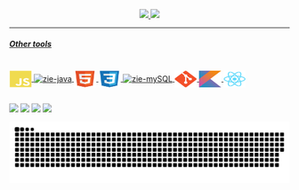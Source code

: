 

<!-- <h1 align="center">  👋 </h1>


**Rayssawoods/rayssawoods** is a ✨ _special_ ✨ repository because its `README.md` (this file) appears on your GitHub profile.


<h3 align="center"> Hi, I'm Raissa. I'm an OutSystems 🚀 Developer from Brazil.:earth_americas: </h3> 

--- -->

<!-- ![Quem Sou eu?](https://github.com/Rayssawoods/rayssawoods/blob/master/GitHub%20Profile.png)-->

<div align="center">
  <a href="https://github.com/Rayssawoods">
  <img height="150em" src="https://github-readme-stats.vercel.app/api?username=rayssawoods&show_icons=true&theme=radical&include_all_commits=true&count_private=true"/>
  <img height="150em" src="https://github-readme-stats.vercel.app/api/top-langs/?username=rayssawoods&layout=compact&langs_count=7&theme=radical"/>
</div> 
 
---
##### Other tools #####
 <div style="display: inline_block"><br>
  <img align="center" alt="zie-script" height="30" width="40" src="https://raw.githubusercontent.com/devicons/devicon/master/icons/javascript/javascript-plain.svg">
  <img align="center" alt="zie-java" height="40" width="40" src="https://cdn.jsdelivr.net/gh/devicons/devicon/icons/java/java-original.svg">
  <img align="center" alt="zie-HTML" height="30" width="40" src="https://raw.githubusercontent.com/devicons/devicon/master/icons/html5/html5-original.svg">
  <img align="center" alt="zie-CSS" height="30" width="40" src="https://raw.githubusercontent.com/devicons/devicon/master/icons/css3/css3-original.svg">
  <img align="center" alt="zie-mySQL" height="30" width="40" src="https://cdn.jsdelivr.net/gh/devicons/devicon/icons/mysql/mysql-original.svg">
  <img align="center" alt="zie-mySQL" height="30" width="40"  src="https://raw.githubusercontent.com/devicons/devicon/master/icons/git/git-original.svg">
  <img align="center" alt="zie-mySQL" height="30" width="40"  src="https://raw.githubusercontent.com/devicons/devicon/master/icons/kotlin/kotlin-original.svg">
  <img align="center" alt="zie-mySQL" height="30" width="40"  src="https://raw.githubusercontent.com/devicons/devicon/master/icons/react/react-original.svg">

</div>
  
  ##

<div> 
  <a href="https://instagram.com/raissa.dom" target="_blank"><img src="https://img.shields.io/badge/-Instagram-%23E4405F?style=for-the-badge&logo=instagram&logoColor=white" target="_blank"></a>
  <a href = "raissa.domingos@outlook.com"><img src="https://img.shields.io/badge/-Gmail-%23333?style=for-the-badge&logo=gmail&logoColor=white" target="_blank"></a>
  <a href ="https://open.spotify.com/user/rayssawoods?si=e4a0da350b4c4b8d"><img src="https://img.shields.io/badge/Spotify-1ED760?&style=for-the-badge&logo=spotify&logoColor=white" target="_blank"></a>
      <a href="https://www.linkedin.com/in/raissa-arantes-a49264118/" target="_blank"><img src="https://img.shields.io/badge/-LinkedIn-%230077B5?style=for-the-badge&logo=linkedin&logoColor=white" target="_blank"> </a> 
 
 ![Snake animation](https://github.com/rayssawoods/rayssawoods/blob/output/github-contribution-grid-snake.svg)
 
</div>



 <!--![Raissa GitHub Stats](https://github-readme-stats.vercel.app/api?username=rayssawoods&show_icons=true) -->
 
 
